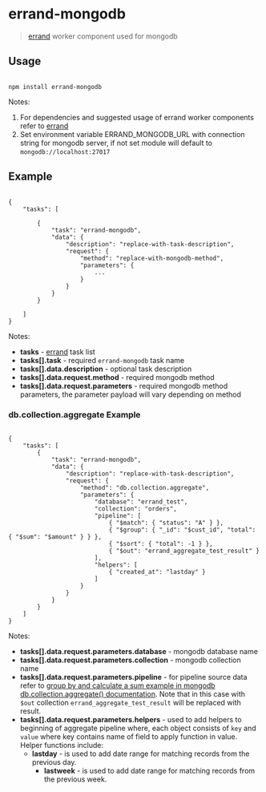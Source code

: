 # errand-mongodb
> [errand](https://github.com/errandjs/errand) worker component used for mongodb

## Usage

```

npm install errand-mongodb

```

Notes:

1. For dependencies and suggested usage of errand worker components refer to [errand](https://github.com/errandjs/errand)
2. Set environment variable ERRAND_MONGODB_URL with connection string for mongodb server, if not set module will default to `mongodb://localhost:27017`

## Example

```

{
	"tasks": [

		{
			"task": "errand-mongodb",
			"data": {
				"description": "replace-with-task-description",
				"request": {
					"method": "replace-with-mongodb-method",
					"parameters": {
						...
					}
				}
			}
		}

	]
}

```

Notes:

* **tasks** - [errand](https://github.com/errandjs/errand) task list
* **tasks[].task** - required `errand-mongodb` task name
* **tasks[].data.description** - optional task description
* **tasks[].data.request.method** - required mongodb method
* **tasks[].data.request.parameters** - required mongodb method parameters, the parameter payload will vary depending on method

### db.collection.aggregate Example

```

{
	"tasks": [
		{
			"task": "errand-mongodb",
			"data": {
				"description": "replace-with-task-description",
				"request": {
					"method": "db.collection.aggregate",
					"parameters": {
						"database": "errand_test",
						"collection": "orders",
						"pipeline": [
							{ "$match": { "status": "A" } },
							{ "$group": { "_id": "$cust_id", "total": { "$sum": "$amount" } } },
							{ "$sort": { "total": -1 } },
							{ "$out": "errand_aggregate_test_result" }
						],
						"helpers": [
							{ "created_at": "lastday" }
						]
					}
				}
			}
		}
	]
}

```

Notes:

* **tasks[].data.request.parameters.database** - mongodb database name
* **tasks[].data.request.parameters.collection** - mongodb collection name
* **tasks[].data.request.parameters.pipeline** - for pipeline source data refer to [group by and calculate a sum example in mongodb db.collection.aggregate() documentation](https://docs.mongodb.com/manual/reference/method/db.collection.aggregate/#db.collection.aggregate). Note that in this case with `$out` collection `errand_aggregate_test_result` will be replaced with result.
* **tasks[].data.request.parameters.helpers** - used to add helpers to beginning of aggregate pipeline where, each object consists of `key` and `value` where key contains name of field to apply function in value. Helper functions include:
  * **lastday** - is used to add date range for matching records from the previous day.
	* **lastweek** - is used to add date range for matching records from the previous week.
